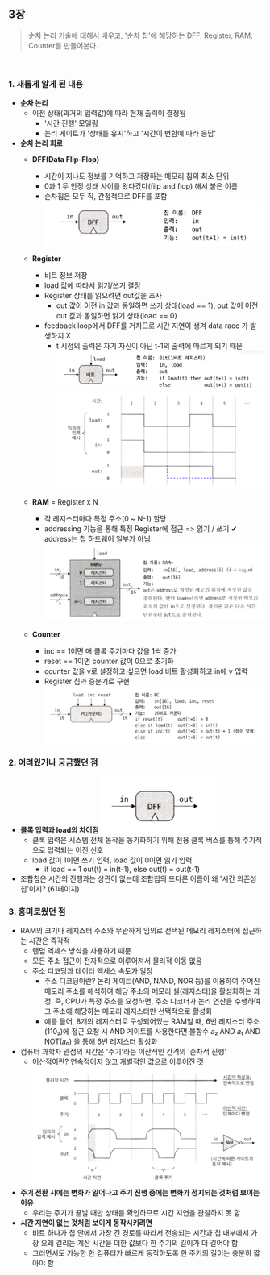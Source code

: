 ## 3장

> 순차 논리 기술에 대해서 배우고, '순차 칩'에 해당하는 DFF, Register, RAM, Counter를 만들어본다.   

<br>

### 1. 새롭게 알게 된 내용
* **순차 논리**
	* 이전 상태(과거의 입력값)에 따라 현재 출력이 결정됨 
		* '시간 진행' 모델링
		* 논리 게이트가 '상태를 유지'하고 '시간이 변함에 따라 응답'
* **순차 논리 회로**
	* **DFF(Data Flip-Flop)**
		* 시간이 지나도 정보를 기억하고 저장하는 메모리 칩의 최소 단위
		* 0과 1 두 안정 상태 사이를 왔다갔다(filp and flop) 해서 붙은 이름
		* 순차칩은 모두 직, 간접적으로 DFF를 포함
        ![](./images/Screenshot%202025-03-03%20at%203.10.00%20PM.png)
            
	* **Register**
		* 비트 정보 저장
		* load 값에 따라서 읽기/쓰기 결정
		* Register 상태를 읽으려면 out값을 조사
			* out 값이 이전 in 값과 동일하면 쓰기 상태(load == 1), out 값이 이전 out 값과 동일하면 읽기 상태(load == 0)
		* feedback loop에서 DFF를 거치므로 시간 지연이 생겨 data race 가 발생하지 X
			* t 시점의 출력은 자기 자신이 아닌 t-1의 출력에 따르게 되기 때문
			![](./images/Screenshot%202025-03-03%20at%203.10.42%20PM.png)
			![](./images/image.png)
	* **RAM** = Register x N
		* 각 레지스터마다 특정 주소(0 ~ N-1) 할당
		* addressing 기능을 통해 특정 Register에 접근 => 읽기 / 쓰기
			 ✔︎ address는 칩 하드웨어 일부가 아님
			![](./images/Screenshot%202025-03-03%20at%204.02.26%20PM.png)
	* **Counter** 
		* inc == 1이면 매 클록 주기마다 값을 1씩 증가
		* reset == 1이면 counter 값이 0으로 초기화
		* counter 값을 v로 설정하고 싶으면 load 비트 활성화하고 in에 v 입력
		* Register 칩과 증분기로 구현
			![](./images/Screenshot%202025-03-03%20at%204.03.17%20PM.png)

### 2. 어려웠거나 궁금했던 점 
* **클록 입력과 load의 차이점**
		![](./images/Screenshot%202025-03-03%20at%203.00.22%20PM.png)
	* 클록 입력은 시스템 전체 동작을 동기화하기 위해 전용 클록 버스를 통해 주기적으로 입력되는 이진 신호
	* load 값이 1이면 쓰기 입력, load 값이 0이면 읽기 입력
		* if load == 1 out(t) = in(t-1), else out(t) = out(t-1)
* 조합칩은 시간의 진행과는 상관이 없는데 조합칩의 또다른 이름이 왜 '시간 의존성 칩'이지? (61페이지)

### 3. 흥미로웠던 점
* RAM의 크기나 레지스터 주소와 무관하게 임의로 선택된 메모리 레지스터에 접근하는 시간은 즉각적
	* 랜덤 엑세스 방식을 사용하기 때문
	* 모든 주소 접근이 전자적으로 이루어져서 물리적 이동 없음
	* 주소 디코딩과 데이터 액세스 속도가 일정
        * 주소 디코딩이란? 논리 게이트(AND, NAND, NOR 등)를 이용하여 주어진 메모리 주소를 해석하여 해당 주소의 메모리 셀(레지스터)을 활성화하는 과정. 즉, CPU가 특정 주소를 요청하면, 주소 디코더가 논리 연산을 수행하여 그 주소에 해당하는 메모리 레지스터만 선택적으로 활성화
        * 예를 들어, 8개의 레지스터로 구성되어있는 RAM일 때, 6번 레지스터 주소(110₂)에 접근 요청 시 AND 게이트를 사용한다면 불함수 𝑎₂ AND 𝑎₁ AND NOT(𝑎₀) 을 통해 6번 레지스터 활성화
* 컴퓨터 과학자 관점의 시간은 '주기'라는 이산적인 간격의 '순차적 진행'
	* 이산적이란? 연속적이지 않고 개별적인 값으로 이루어진 것
		![](./images/Screenshot%202025-03-03%20at%204.16.34%20PM.png)
* **주기 전환 시에는 변화가 일어나고 주기 진행 중에는 변화가 정지되는 것처럼 보이는 이유**
	* 우리는 주기가 끝날 때만 상태를 확인하므로 시간 지연을 관찰하지 못 함
* **시간 지연이 없는 것처럼 보이게 동작시키려면** 
	* 비트 하나가 칩 안에서 가장 긴 경로를 따라서 전송되는 시간과 칩 내부에서 가장 오래 걸리는 계산 시간을 더한 값보다 한 주기의 길이가 더 길어야 함
	* 그러면서도 가능한 한 컴퓨터가 빠르게 동작하도록 한 주기의 길이는 충분히 짧아야 함
